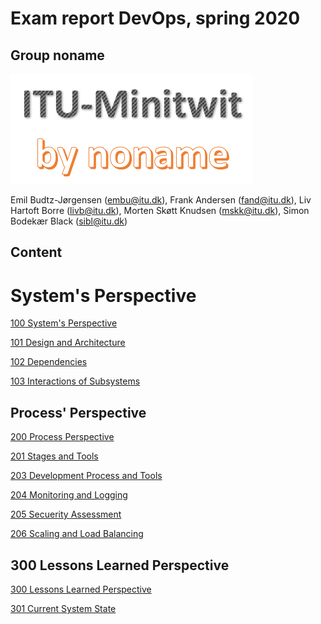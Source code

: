# Exam report DevOps, spring 2020
## Group noname

![group logo](https://github.com/mortenskoett/itu-devops-group-noname/blob/report/report/images/group_logo_large.png)

Emil Budtz-Jørgensen (embu@itu.dk), 
Frank Andersen (fand@itu.dk), 
Liv Hartoft Borre (livb@itu.dk), 
Morten Skøtt Knudsen (mskk@itu.dk), 
Simon Bodekær Black (sibl@itu.dk) 

## Content
# System's Perspective
[100 System's Perspective](https://github.com/mortenskoett/itu-devops-group-noname/blob/report/report/100_systems_perspective.md)

[101 Design and Architecture](https://github.com/mortenskoett/itu-devops-group-noname/blob/report/report/101_design_and_architecture.md)

[102 Dependencies](https://github.com/mortenskoett/itu-devops-group-noname/blob/report/report/102_dependencies.md)

[103 Interactions of Subsystems](https://github.com/mortenskoett/itu-devops-group-noname/blob/report/report/103_interactions_of_subsystems.md)

## Process' Perspective

[200 Process Perspective](https://github.com/mortenskoett/itu-devops-group-noname/blob/report/report/200_process_perspective.md)

[201 Stages and Tools](https://github.com/mortenskoett/itu-devops-group-noname/blob/report/report/201_ci_dc_chain_tools.md)

[203 Development Process and Tools](https://github.com/mortenskoett/itu-devops-group-noname/blob/report/report/203_dev_process_and_tools.md)

[204 Monitoring and Logging](https://github.com/mortenskoett/itu-devops-group-noname/blob/report/report/204_monitoring_and_logging.md)

[205 Secuerity Assessment](https://github.com/mortenskoett/itu-devops-group-noname/blob/report/report/205_sec_assessment.md)

[206 Scaling and Load Balancing](https://github.com/mortenskoett/itu-devops-group-noname/blob/report/report/206_scaling_and_load_balancing.md)

## 300 Lessons Learned Perspective

[300 Lessons Learned Perspective](https://github.com/mortenskoett/itu-devops-group-noname/blob/report/report/300_lessons_learned_perspective.md)

[301 Current System State](https://github.com/mortenskoett/itu-devops-group-noname/blob/report/report/301_current_system_state.md)
